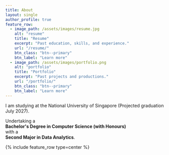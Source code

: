 ```yaml
---
title: About
layout: single
author_profile: true
feature_row:
  - image_path: /assets/images/resume.jpg
    alt: "resume"
    title: "Resume"
    excerpt: "Past education, skills, and experience."
    url: "/resume/"
    btn_class: "btn--primary"
    btn_label: "Learn more"
  - image_path: /assets/images/portfolio.png
    alt: "portfolio"
    title: "Portfolio"
    excerpt: "Past projects and productions."
    url: "/portfolio/"
    btn_class: "btn--primary"
    btn_label: "Learn more"
---
```


I am studying at the National University of Singapore (Projected graduation July 2027).        
  
Undertaking a    
**Bachelor's Degree in Computer Science (with Honours)**     
with a    
**Second Major in Data Analytics**. 

{% include feature_row type=center %}

